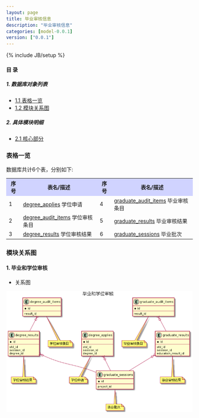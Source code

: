 ```yaml
---
layout: page
title: 毕业审核信息 
description: "毕业审核信息"
categories: [model-0.0.1]
version: ["0.0.1"]
---
```

{% include JB/setup %}

#### 目 录

##### 1. 数据库对象列表
  * [1.1 表格一览](index.html#表格一览)
  * [1.2 模块关系图](index.html#模块关系图)

##### 2. 具体模块明细
* [2.1 核心部分](core.html)

### 表格一览
数据库共计6个表，分别如下:

<table class="table table-bordered table-striped table-condensed">
  <tr>
    <th style="background-color:#D0D3FF">序号</th>
    <th style="background-color:#D0D3FF">表名/描述</th>
    <th style="background-color:#D0D3FF">序号</th>
    <th style="background-color:#D0D3FF">表名/描述</th>
  </tr>
  <tr>
    <td>1</td>
    <td><a href="core.html#表格-degree_applies-学位申请">degree_applies</a> 学位申请</td>
    <td>4</td>
    <td><a href="core.html#表格-graduate_audit_items-毕业审核条目">graduate_audit_items</a> 毕业审核条目</td>
  </tr>
  <tr>
    <td>2</td>
    <td><a href="core.html#表格-degree_audit_items-学位审核条目">degree_audit_items</a> 学位审核条目</td>
    <td>5</td>
    <td><a href="core.html#表格-graduate_results-毕业审核结果">graduate_results</a> 毕业审核结果</td>
  </tr>
  <tr>
    <td>3</td>
    <td><a href="core.html#表格-degree_results-学位审核结果">degree_results</a> 学位审核结果</td>
    <td>6</td>
    <td><a href="core.html#表格-graduate_sessions-毕业批次">graduate_sessions</a> 毕业批次</td>
  </tr>
</table>

### 模块关系图


#### 1. 毕业和学位审核
  * 关系图

![毕业和学位审核](images/result.png)


